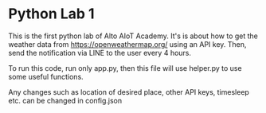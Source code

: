 # Python Lab 1

This is the first python lab of Alto AIoT Academy.
It's is about how to get the weather data from https://openweathermap.org/ using an API key.
Then, send the notification via LINE to the user every 4 hours.

To run this code, run only app.py, then this file will use helper.py to use some useful functions.

Any changes such as location of desired place, other API keys, timesleep etc. can be changed in config.json
